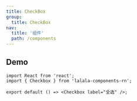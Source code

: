 ```yaml
---
title: CheckBox
group:
  title: CheckBox
nav:
  title: '组件'
  path: /components
---
```


## Demo

```tsx
import React from 'react';
import { Checkbox } from 'lalala-components-rn';

export default () => <Checkbox label="全选" />;
```

<API></API>
